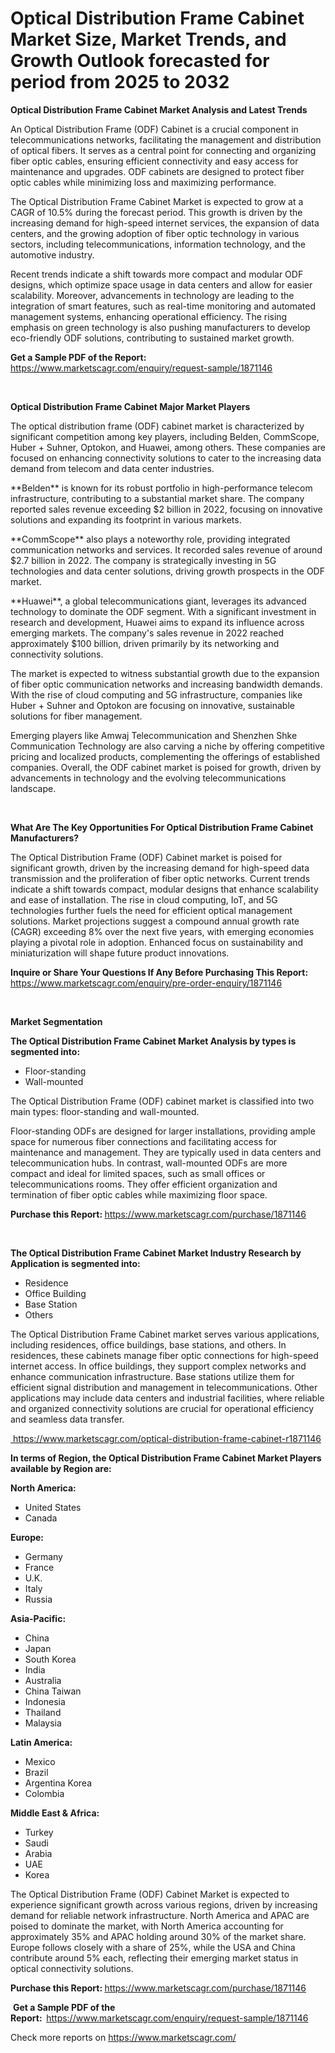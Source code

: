 <p><h1>Optical Distribution Frame Cabinet Market Size, Market Trends, and Growth Outlook forecasted for period from 2025 to 2032</h1></p><p><strong>Optical Distribution Frame Cabinet Market Analysis and Latest Trends</strong></p>
<p><p>An Optical Distribution Frame (ODF) Cabinet is a crucial component in telecommunications networks, facilitating the management and distribution of optical fibers. It serves as a central point for connecting and organizing fiber optic cables, ensuring efficient connectivity and easy access for maintenance and upgrades. ODF cabinets are designed to protect fiber optic cables while minimizing loss and maximizing performance.</p><p>The Optical Distribution Frame Cabinet Market is expected to grow at a CAGR of 10.5% during the forecast period. This growth is driven by the increasing demand for high-speed internet services, the expansion of data centers, and the growing adoption of fiber optic technology in various sectors, including telecommunications, information technology, and the automotive industry. </p><p>Recent trends indicate a shift towards more compact and modular ODF designs, which optimize space usage in data centers and allow for easier scalability. Moreover, advancements in technology are leading to the integration of smart features, such as real-time monitoring and automated management systems, enhancing operational efficiency. The rising emphasis on green technology is also pushing manufacturers to develop eco-friendly ODF solutions, contributing to sustained market growth.</p></p>
<p><strong>Get a Sample PDF of the Report:&nbsp;</strong> <a href="https://www.marketscagr.com/enquiry/request-sample/1871146?utm_campaign=1166&utm_medium=2&utm_source=Github&utm_content=ia&utm_term=28022025&utm_id=optical-distribution-frame-cabinet">https://www.marketscagr.com/enquiry/request-sample/1871146</a></p>
<p>&nbsp;</p>
<p><strong>Optical Distribution Frame Cabinet Major Market Players</strong></p>
<p><p>The optical distribution frame (ODF) cabinet market is characterized by significant competition among key players, including Belden, CommScope, Huber + Suhner, Optokon, and Huawei, among others. These companies are focused on enhancing connectivity solutions to cater to the increasing data demand from telecom and data center industries.</p><p>**Belden** is known for its robust portfolio in high-performance telecom infrastructure, contributing to a substantial market share. The company reported sales revenue exceeding $2 billion in 2022, focusing on innovative solutions and expanding its footprint in various markets.</p><p>**CommScope** also plays a noteworthy role, providing integrated communication networks and services. It recorded sales revenue of around $2.7 billion in 2022. The company is strategically investing in 5G technologies and data center solutions, driving growth prospects in the ODF market.</p><p>**Huawei**, a global telecommunications giant, leverages its advanced technology to dominate the ODF segment. With a significant investment in research and development, Huawei aims to expand its influence across emerging markets. The company's sales revenue in 2022 reached approximately $100 billion, driven primarily by its networking and connectivity solutions.</p><p>The market is expected to witness substantial growth due to the expansion of fiber optic communication networks and increasing bandwidth demands. With the rise of cloud computing and 5G infrastructure, companies like Huber + Suhner and Optokon are focusing on innovative, sustainable solutions for fiber management.</p><p>Emerging players like Amwaj Telecommunication and Shenzhen Shke Communication Technology are also carving a niche by offering competitive pricing and localized products, complementing the offerings of established companies. Overall, the ODF cabinet market is poised for growth, driven by advancements in technology and the evolving telecommunications landscape.</p></p>
<p>&nbsp;</p>
<p><strong>What Are The Key Opportunities For Optical Distribution Frame Cabinet Manufacturers?</strong></p>
<p><p>The Optical Distribution Frame (ODF) Cabinet market is poised for significant growth, driven by the increasing demand for high-speed data transmission and the proliferation of fiber optic networks. Current trends indicate a shift towards compact, modular designs that enhance scalability and ease of installation. The rise in cloud computing, IoT, and 5G technologies further fuels the need for efficient optical management solutions. Market projections suggest a compound annual growth rate (CAGR) exceeding 8% over the next five years, with emerging economies playing a pivotal role in adoption. Enhanced focus on sustainability and miniaturization will shape future product innovations.</p></p>
<p><strong>Inquire or Share Your Questions If Any Before Purchasing This Report:</strong> <a href="https://www.marketscagr.com/enquiry/pre-order-enquiry/1871146?utm_campaign=1166&utm_medium=2&utm_source=Github&utm_content=ia&utm_term=28022025&utm_id=optical-distribution-frame-cabinet">https://www.marketscagr.com/enquiry/pre-order-enquiry/1871146</a></p>
<p>&nbsp;</p>
<p><strong>Market Segmentation</strong></p>
<p><strong>The Optical Distribution Frame Cabinet Market Analysis by types is segmented into:</strong></p>
<p><ul><li>Floor-standing</li><li>Wall-mounted</li></ul></p>
<p><p>The Optical Distribution Frame (ODF) cabinet market is classified into two main types: floor-standing and wall-mounted. </p><p>Floor-standing ODFs are designed for larger installations, providing ample space for numerous fiber connections and facilitating access for maintenance and management. They are typically used in data centers and telecommunication hubs. In contrast, wall-mounted ODFs are more compact and ideal for limited spaces, such as small offices or telecommunications rooms. They offer efficient organization and termination of fiber optic cables while maximizing floor space.</p></p>
<p><strong>Purchase this Report:&nbsp;</strong><a href="https://www.marketscagr.com/purchase/1871146?utm_campaign=1166&utm_medium=2&utm_source=Github&utm_content=ia&utm_term=28022025&utm_id=optical-distribution-frame-cabinet">https://www.marketscagr.com/purchase/1871146</a></p>
<p>&nbsp;</p>
<p><strong>The Optical Distribution Frame Cabinet Market Industry Research by Application is segmented into:</strong></p>
<p><ul><li>Residence</li><li>Office Building</li><li>Base Station</li><li>Others</li></ul></p>
<p><p>The Optical Distribution Frame Cabinet market serves various applications, including residences, office buildings, base stations, and others. In residences, these cabinets manage fiber optic connections for high-speed internet access. In office buildings, they support complex networks and enhance communication infrastructure. Base stations utilize them for efficient signal distribution and management in telecommunications. Other applications may include data centers and industrial facilities, where reliable and organized connectivity solutions are crucial for operational efficiency and seamless data transfer.</p></p>
<p><a href="https://www.marketscagr.com/optical-distribution-frame-cabinet-r1871146?utm_campaign=1166&utm_medium=2&utm_source=Github&utm_content=ia&utm_term=28022025&utm_id=optical-distribution-frame-cabinet">&nbsp;https://www.marketscagr.com/optical-distribution-frame-cabinet-r1871146</a></p>
<p><strong>In terms of Region, the Optical Distribution Frame Cabinet Market Players available by Region are:</strong></p>
<p>
    <p> <strong> North America: </strong>
        <ul>
            <li>United States</li>
            <li>Canada</li>
        </ul>
        </p> 
    <p> <strong> Europe: </strong>
        <ul>
            <li>Germany</li>
            <li>France</li>
            <li>U.K.</li>
            <li>Italy</li>
            <li>Russia</li>
        </ul>
        </p> 
    <p> <strong> Asia-Pacific: </strong>
        <ul>
            <li>China</li>
            <li>Japan</li>
            <li>South Korea</li>
            <li>India</li>
            <li>Australia</li>
            <li>China Taiwan</li>
            <li>Indonesia</li>
            <li>Thailand</li>
            <li>Malaysia</li>
        </ul>
        </p> 
    <p> <strong> Latin America: </strong>
        <ul>
            <li>Mexico</li>
            <li>Brazil</li>
            <li>Argentina Korea</li>
            <li>Colombia</li>
        </ul>
        </p> 
    <p> <strong> Middle East & Africa: </strong>
        <ul>
            <li>Turkey</li>
            <li>Saudi</li>
            <li>Arabia</li>
            <li>UAE</li>
            <li>Korea</li>
        </ul>
    </p>
    </p>
<p><p>The Optical Distribution Frame (ODF) Cabinet Market is expected to experience significant growth across various regions, driven by increasing demand for reliable network infrastructure. North America and APAC are poised to dominate the market, with North America accounting for approximately 35% and APAC holding around 30% of the market share. Europe follows closely with a share of 25%, while the USA and China contribute around 5% each, reflecting their emerging market status in optical connectivity solutions.</p></p>
<p><strong>Purchase this Report: </strong><a href="https://www.marketscagr.com/purchase/1871146?utm_campaign=1166&utm_medium=2&utm_source=Github&utm_content=ia&utm_term=28022025&utm_id=optical-distribution-frame-cabinet">https://www.marketscagr.com/purchase/1871146</a></p>
<p>&nbsp;<strong>Get a Sample PDF of the Report:&nbsp;&nbsp;</strong><a href="https://www.marketscagr.com/enquiry/request-sample/1871146?utm_campaign=1166&utm_medium=2&utm_source=Github&utm_content=ia&utm_term=28022025&utm_id=optical-distribution-frame-cabinet">https://www.marketscagr.com/enquiry/request-sample/1871146</a></p>
<p><strong></strong></p>
<p>Check more reports on <a href="https://www.marketscagr.com/?utm_campaign=1166&utm_medium=2&utm_source=Github&utm_content=ia&utm_term=28022025&utm_id=optical-distribution-frame-cabinet">https://www.marketscagr.com/</a></p>
